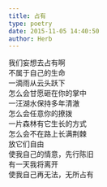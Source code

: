 ```yaml
---  
title: 占有  
type: poetry  
date: 2015-11-05 14:40:50  
author: Herb    
---  
```

我们妄想去占有啊  
不属于自己的生命    
一滴雨从云头跃下  
怎么会甘愿砸在你的掌中  
一汪湖水保持多年清澈  
怎么会任意你的撩拨  
一片森林有它生长的方式  
怎么会不在路上长满荆棘    
放它们自由  
使我自己的情意，先行陈旧  
有一天我将离开  
使我自己再无法，无所占有  
